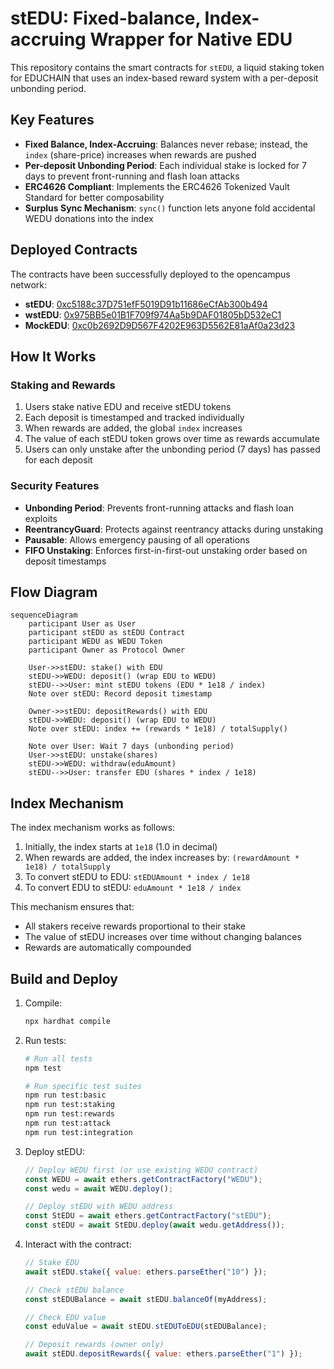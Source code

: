 # stEDU: Fixed-balance, Index-accruing Wrapper for Native EDU

This repository contains the smart contracts for `stEDU`, a liquid staking token for EDUCHAIN that uses an index-based reward system with a per-deposit unbonding period.

## Key Features

- **Fixed Balance, Index-Accruing**: Balances never rebase; instead, the `index` (share-price) increases when rewards are pushed
- **Per-deposit Unbonding Period**: Each individual stake is locked for 7 days to prevent front-running and flash loan attacks
- **ERC4626 Compliant**: Implements the ERC4626 Tokenized Vault Standard for better composability
- **Surplus Sync Mechanism**: `sync()` function lets anyone fold accidental WEDU donations into the index

## Deployed Contracts

The contracts have been successfully deployed to the opencampus network:

- **stEDU**: [0xc5188c37D751efF5019D91b11686eCfAb300b494](https://edu-chain-testnet.blockscout.com/address/0xc5188c37D751efF5019D91b11686eCfAb300b494)
- **wstEDU**: [0x975BB5e01B1F709f974Aa5b9DAF01805bD532eC1](https://edu-chain-testnet.blockscout.com/address/0x975BB5e01B1F709f974Aa5b9DAF01805bD532eC1)
- **MockEDU**: [0xc0b2692D9D567F4202E963D5562E81aAf0a23d23](https://edu-chain-testnet.blockscout.com/address/0xc0b2692D9D567F4202E963D5562E81aAf0a23d23)


## How It Works

### Staking and Rewards

1. Users stake native EDU and receive stEDU tokens
2. Each deposit is timestamped and tracked individually
3. When rewards are added, the global `index` increases
4. The value of each stEDU token grows over time as rewards accumulate
5. Users can only unstake after the unbonding period (7 days) has passed for each deposit

### Security Features

- **Unbonding Period**: Prevents front-running attacks and flash loan exploits
- **ReentrancyGuard**: Protects against reentrancy attacks during unstaking
- **Pausable**: Allows emergency pausing of all operations
- **FIFO Unstaking**: Enforces first-in-first-out unstaking order based on deposit timestamps

## Flow Diagram

```mermaid
sequenceDiagram
    participant User as User
    participant stEDU as stEDU Contract
    participant WEDU as WEDU Token
    participant Owner as Protocol Owner

    User->>stEDU: stake() with EDU
    stEDU->>WEDU: deposit() (wrap EDU to WEDU)
    stEDU-->>User: mint stEDU tokens (EDU * 1e18 / index)
    Note over stEDU: Record deposit timestamp

    Owner->>stEDU: depositRewards() with EDU
    stEDU->>WEDU: deposit() (wrap EDU to WEDU)
    Note over stEDU: index += (rewards * 1e18) / totalSupply()

    Note over User: Wait 7 days (unbonding period)
    User->>stEDU: unstake(shares)
    stEDU->>WEDU: withdraw(eduAmount)
    stEDU-->>User: transfer EDU (shares * index / 1e18)
```

## Index Mechanism

The index mechanism works as follows:

1. Initially, the index starts at `1e18` (1.0 in decimal)
2. When rewards are added, the index increases by: `(rewardAmount * 1e18) / totalSupply`
3. To convert stEDU to EDU: `stEDUAmount * index / 1e18`
4. To convert EDU to stEDU: `eduAmount * 1e18 / index`

This mechanism ensures that:
- All stakers receive rewards proportional to their stake
- The value of stEDU increases over time without changing balances
- Rewards are automatically compounded


## Build and Deploy

1. Compile:
   ```bash
   npx hardhat compile
   ```

2. Run tests:
   ```bash
   # Run all tests
   npm test
   
   # Run specific test suites
   npm run test:basic
   npm run test:staking
   npm run test:rewards
   npm run test:attack
   npm run test:integration
   ```

3. Deploy stEDU:
   ```js
   // Deploy WEDU first (or use existing WEDU contract)
   const WEDU = await ethers.getContractFactory("WEDU");
   const wedu = await WEDU.deploy();
   
   // Deploy stEDU with WEDU address
   const StEDU = await ethers.getContractFactory("stEDU");
   const stEDU = await StEDU.deploy(await wedu.getAddress());
   ```

4. Interact with the contract:
   ```js
   // Stake EDU
   await stEDU.stake({ value: ethers.parseEther("10") });
   
   // Check stEDU balance
   const stEDUBalance = await stEDU.balanceOf(myAddress);
   
   // Check EDU value
   const eduValue = await stEDU.stEDUToEDU(stEDUBalance);
   
   // Deposit rewards (owner only)
   await stEDU.depositRewards({ value: ethers.parseEther("1") });
   ```
